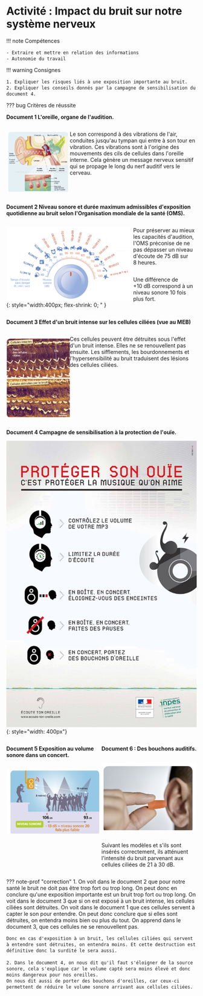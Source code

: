 # Activité : Impact du bruit sur notre système nerveux

!!! note Compétences

    - Extraire et mettre en relation des informations   
    - Autonomie du travail

!!! warning Consignes

    1. Expliquer les risques liés à une exposition importante au bruit. 
    2. Expliquer les conseils donnés par la campagne de sensibilisation du document 4.

??? bug Critères de réussite





**Document 1 L'oreille, organe de l'audition.**

<div markdown style="display:flex; flex-direction: row;">
<div markdown style="display:flex; flex: 1 1 0; flex-direction: column;">

![](Pictures/schemaOreilles.png)


</div>
<div markdown style="display:flex; flex: 2 1 0; flex-direction: column;">

Le son correspond à des vibrations de l'air, conduites jusqu'au tympan qui entre à son tour en vibration. Ces vibrations sont à l'origine des mouvements des cils de cellules dans l'oreille interne. Cela génère un message nerveux sensitif qui se propage le long du nerf auditif vers le cerveau.

</div>
</div>

**Document 2 Niveau sonore et durée maximum admissibles d'exposition quotidienne au bruit selon l'Organisation mondiale de la santé (OMS).**

<div markdown style="display:flex; flex-direction: row;">
<div markdown style="display:flex; flex: 2 1 0; flex-direction: column;">

![](Pictures/niveauSonore.png){: style="width:400px; flex-shrink: 0;  " }

</div>
<div markdown style="display:flex; flex: 1 1 0; flex-direction: column;">

Pour préserver au mieux les capacités d'audition, l'OMS préconise de ne pas dépasser un niveau d'écoute de 75 dB sur 8 heures.

Une différence de +10 dB correspond à un niveau sonore 10 fois plus fort.

</div>
</div>

**Document 3 Effet d'un bruit intense sur les cellules ciliées (vue au MEB)**

<div markdown style="display:flex; flex-direction: row;">
<div markdown style="display:flex; flex: 1 1 0; flex-direction: column;">

![](Pictures/photoEffetBruitCellulesCiliees.png)

</div>
<div markdown style="display:flex;  flex: 2 1 0; flex-direction: column;">

Ces cellules peuvent être détruites sous l'effet d'un bruit intense.
Elles ne se renouvellent pas ensuite. Les sifflements, les bourdonnements et l'hypersensibilité au bruit traduisent des lésions des cellules ciliées.

</div>
</div>

**Document 4 Campagne de sensibilisation à la protection de l'ouïe.**

![](Pictures/campagneBruit.jpg){: style="width: 400px"}


<div markdown style="display:flex; flex-direction: row;">
<div markdown style="display:flex; flex: 1 1 0; flex-direction: column;">


**Document 5 Exposition au volume sonore dans un concert.**

![](Pictures/expositionBruitConcert.png)

</div>
<div markdown style="display:flex; flex: 1 1 0; flex-direction: column;">


**Document 6 : Des bouchons auditifs.**

![](Pictures/bouchonsauditifs.png)

Suivant les modèles et s'ils sont insérés correctement, ils atténuent l'intensité du bruit parvenant aux cellules ciliées de 21 à 30 dB.


</div>
</div>

??? note-prof "correction"
    1. On voit dans le document 2 que pour notre santé le bruit ne doit pas être trop fort ou trop long.
    On peut donc en conclure qu'une exposition importante est un bruit trop fort ou trop long.
    On voit dans le document 3 que si on est exposé à un bruit intense, les cellules ciliées sont détruites.
    On voit dans le document 1 que ces cellules servent à capter le son pour entendre. 
    On peut donc conclure que si elles sont détruites, on entendra moins bien ou plus du tout.
    On apprend dans le document 3, que ces cellules ne se renouvellent pas.

    Donc en cas d'exposition à un bruit, les cellules ciliées qui servent à entendre sont détruites, on entendra moins. Et cette destruction est définitive donc la surdité le sera aussi.

    2. Dans le document 4, on nous dit qu'il faut s'éloigner de la source sonore, cela s'explique car le volume capté sera moins élevé et donc moins dangereux pour nos oreilles.
    On nous dit aussi de porter des bouchons d'oreilles, car ceux-ci permettent de réduire le volume sonore arrivant aux cellules ciliées.


